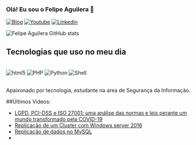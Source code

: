 
### Olá! Eu sou o Felipe Aguilera 🖖

[![Blog](https://img.shields.io/website?label=FelipeAguileraBertolini.com&style=for-the-badge&url=https://felipeaguilerabertolini.com/)](https://felipeaguilerabertolini.com)
[![Youtube](https://img.shields.io/badge/YouTube-FF0000?style=for-the-badge&logo=youtube&logoColor=white)](https://www.youtube.com/channel/UCmxS_cnOONLbuIcV2T9XyGw)
[![Linkedin](https://img.shields.io/badge/LinkedIn-0077B5?style=for-the-badge&logo=linkedin&logoColor=white)](https://www.linkedin.com/in/felipe-aguilera-bertolini-4218a4181/)

![Felipe Aguilera GitHub stats](https://github-readme-stats.vercel.app/api?username=feaguilera&show_icons=true&theme=radical)

## Tecnologias que uso no meu dia

<div style="display: inline_bloc"><br/>
	<img align="center" alt="html5" src="https://img.shields.io/badge/HTML-239120?style=for-the-badge&logo=html5&logoColor=white"/>
	<img align="center" alt="PHP" src="https://img.shields.io/badge/Python-14354C?style=for-the-badge&logo=python&logoColor=white" />
	<img align="center" alt="Python" src="https://img.shields.io/badge/PHP-777BB4?style=for-the-badge&logo=php&logoColor=white" />
	<img align="center" alt="Shell" src="https://img.shields.io/badge/Shell_Script-121011?style=for-the-badge&logo=gnu-bash&logoColor=white" />
</div><br/>

Apaixonado por tecnologia, estudante na area de Segurança da Informação.

##Últimos Videos:
- [LGPD, PCI-DSS e ISO 27001: uma análise das normas e leis perante um mundo transformado pela COVID-19](https://www.youtube.com/watch?v=Vk5FcadoCWI&t=80s)<br/>
- [Replicação de um Cluster com Windows server 2016](https://www.youtube.com/watch?v=dwZLh_coLCg)<br/>
- [ Replicação de dados no MySQL](https://www.youtube.com/watch?v=_JT5PNkkAGE)<br/>
- []()<br/>
